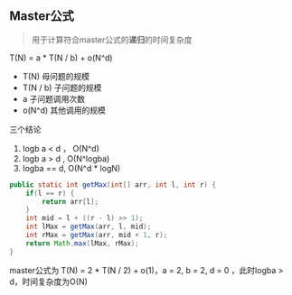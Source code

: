 ## Master公式

> 用于计算符合master公式的**递归**的时间复杂度

T(N) = a * T(N / b) + o(N^d)

- T(N) 母问题的规模
- T(N / b) 子问题的规模
- a 子问题调用次数
- o(N^d) 其他调用的规模

三个结论

1. logb a < d ， O(N^d)
2. logb a > d , O(N^logba)
3. logba == d, O(N^d * logN)

```java
public static int getMax(int[] arr, int l, int r) {
    if(l == r) {
        return arr[l];
    }
    int mid = l + ((r - l) >> 1);
    int lMax = getMax(arr, l, mid);
    int rMax = getMax(arr, mid + 1, r);
    return Math.max(lMax, rMax);
}
```

master公式为 T(N) = 2 * T(N / 2) + o(1)，a = 2, b = 2, d = 0 ，此时logba > d，时间复杂度为O(N)

